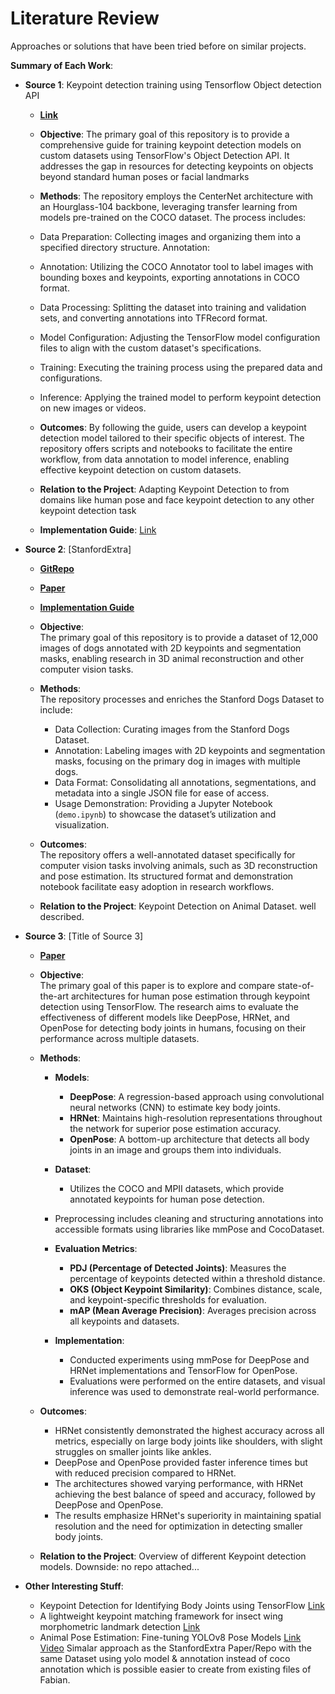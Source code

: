 # Literature Review

Approaches or solutions that have been tried before on similar projects.

**Summary of Each Work**:

- **Source 1**: Keypoint detection training using Tensorflow Object detection API

  - **[Link](https://github.com/prabhakar-sivanesan/Custom-keypoint-detection)**

  - **Objective**: The primary goal of this repository is to provide a comprehensive guide for training keypoint detection models on custom datasets using TensorFlow's Object Detection API. It addresses the gap in resources for detecting keypoints on objects beyond standard human poses or facial landmarks

  - **Methods**: The repository employs the CenterNet architecture with an Hourglass-104 backbone, leveraging transfer learning from models pre-trained on the COCO dataset. The process includes:
  - Data Preparation: 
Collecting images and organizing them into a specified directory structure.
Annotation:
  - Annotation:
Utilizing the COCO Annotator tool to label images with bounding boxes and keypoints, exporting annotations in COCO format.
  - Data Processing: 
Splitting the dataset into training and validation sets, and converting annotations into TFRecord format.
  - Model Configuration: 
Adjusting the TensorFlow model configuration files to align with the custom dataset's specifications.
  - Training: 
Executing the training process using the prepared data and configurations.
  - Inference: 
Applying the trained model to perform keypoint detection on new images or videos.

  - **Outcomes**: By following the guide, users can develop a keypoint detection model tailored to their specific objects of interest. The repository offers scripts and notebooks to facilitate the entire workflow, from data annotation to model inference, enabling effective keypoint detection on custom datasets.
  
  - **Relation to the Project**: Adapting Keypoint Detection to from domains like human pose and face keypoint detection to any other keypoint detection task
 
  - **Implementation Guide**: [Link](https://keras.io/examples/vision/keypoint_detection/)

- **Source 2**: [StanfordExtra]

  - **[GitRepo](https://github.com/benjiebob/StanfordExtra)**
  - **[Paper](https://arxiv.org/abs/2007.11110)**
  - **[Implementation Guide](https://keras.io/examples/vision/keypoint_detection/)**
  - **Objective**:  
  The primary goal of this repository is to provide a dataset of 12,000 images of dogs annotated with 2D keypoints and segmentation masks, enabling research in 3D animal reconstruction and other computer vision tasks.

  - **Methods**:  
  The repository processes and enriches the Stanford Dogs Dataset to include:  
    - Data Collection: Curating images from the Stanford Dogs Dataset.  
    - Annotation: Labeling images with 2D keypoints and segmentation masks, focusing on the primary dog in images with multiple dogs.  
    - Data Format: Consolidating all annotations, segmentations, and metadata into a single JSON file for ease of access.  
    - Usage Demonstration: Providing a Jupyter Notebook (`demo.ipynb`) to showcase the dataset’s utilization and visualization.

  - **Outcomes**:  
  The repository offers a well-annotated dataset specifically for computer vision tasks involving animals, such as 3D reconstruction and pose estimation. Its structured format and demonstration notebook facilitate easy adoption in research workflows.
  - **Relation to the Project**: Keypoint Detection on Animal Dataset. well described.

- **Source 3**: [Title of Source 3]

  - **[Paper](https://dl.acm.org/doi/pdf/10.1145/3590837.3590948?casa_token=ElPrKE9p2k4AAAAA:hX18DHmKRVazLsZ6gusm59i3RhDYuEBwpQMpLkTn8ao77wVEk6DN8oLxmVHLP09YJsLdCEZexjiL)**

  - **Objective**:  
The primary goal of this paper is to explore and compare state-of-the-art architectures for human pose estimation through keypoint detection using TensorFlow. The research aims to evaluate the effectiveness of different models like DeepPose, HRNet, and OpenPose for detecting body joints in humans, focusing on their performance across multiple datasets.

  - **Methods**:  
    - **Models**:  
      - **DeepPose**: A regression-based approach using convolutional neural networks (CNN) to estimate key body joints.
       - **HRNet**: Maintains high-resolution representations throughout the network for superior pose estimation accuracy.
       - **OpenPose**: A bottom-up architecture that detects all body joints in an image and groups them into individuals.
  
    - **Dataset**:  
      - Utilizes the COCO and MPII datasets, which provide annotated keypoints for human pose detection.  
     - Preprocessing includes cleaning and structuring annotations into accessible formats using libraries like mmPose and CocoDataset.

    - **Evaluation Metrics**:  
      - **PDJ (Percentage of Detected Joints)**: Measures the percentage of keypoints detected within a threshold distance.
      - **OKS (Object Keypoint Similarity)**: Combines distance, scale, and keypoint-specific thresholds for evaluation.
      - **mAP (Mean Average Precision)**: Averages precision across all keypoints and datasets.

    - **Implementation**:  
      - Conducted experiments using mmPose for DeepPose and HRNet implementations and TensorFlow for OpenPose.  
      - Evaluations were performed on the entire datasets, and visual inference was used to demonstrate real-world performance.

  - **Outcomes**:  
    - HRNet consistently demonstrated the highest accuracy across all metrics, especially on large body joints like shoulders, with slight struggles on smaller joints like ankles.  
    - DeepPose and OpenPose provided faster inference times but with reduced precision compared to HRNet.  
    - The architectures showed varying performance, with HRNet achieving the best balance of speed and accuracy, followed by DeepPose and OpenPose.  
    - The results emphasize HRNet's superiority in maintaining spatial resolution and the need for optimization in detecting smaller body joints.

  - **Relation to the Project**: Overview of different Keypoint detection models. Downside: no repo attached...

- **Other Interesting Stuff**:
    - Keypoint Detection for Identifying Body Joints using TensorFlow [Link](https://dl.acm.org/doi/pdf/10.1145/3590837.3590948?casa_token=ElPrKE9p2k4AAAAA:hX18DHmKRVazLsZ6gusm59i3RhDYuEBwpQMpLkTn8ao77wVEk6DN8oLxmVHLP09YJsLdCEZexjiL)
    - A lightweight keypoint matching framework for insect wing morphometric landmark detection [Link](https://www.sciencedirect.com/science/article/abs/pii/S1574954122001443)
    - Animal Pose Estimation: Fine-tuning YOLOv8 Pose Models [Link](https://learnopencv.com/animal-pose-estimation/) [Video](https://www.youtube.com/watch?v=kb03ufEkOdA)
      Simalar approach as the StanfordExtra Paper/Repo with the same Dataset using yolo model & annotation instead of coco annotation which is possible easier to create from existing files of Fabian.
